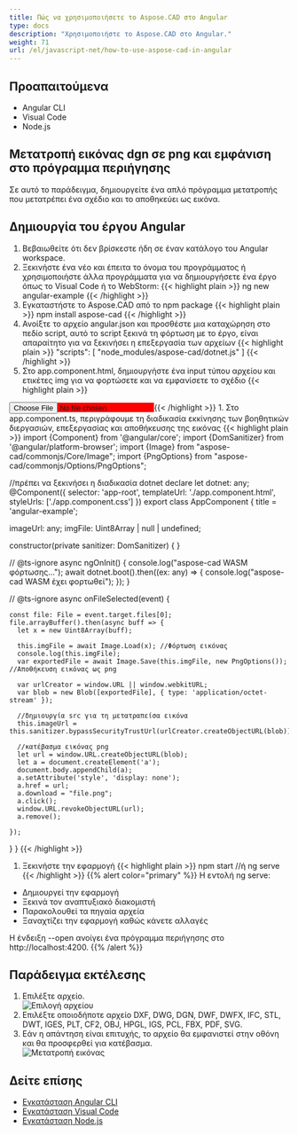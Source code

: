 ```yaml
---
title: Πώς να χρησιμοποιήσετε το Aspose.CAD στο Angular
type: docs
description: "Χρησιμοποιήστε το Aspose.CAD στο Angular."
weight: 71
url: /el/javascript-net/how-to-use-aspose-cad-in-angular
---
```


## Προαπαιτούμενα
- Angular CLI
- Visual Code
- Node.js

## Μετατροπή εικόνας dgn σε png και εμφάνιση στο πρόγραμμα περιήγησης

Σε αυτό το παράδειγμα, δημιουργείτε ένα απλό πρόγραμμα μετατροπής που μετατρέπει ένα σχέδιο και το αποθηκεύει ως εικόνα.

## Δημιουργία του έργου Angular

1. Βεβαιωθείτε ότι δεν βρίσκεστε ήδη σε έναν κατάλογο του Angular workspace.
1. Ξεκινήστε ένα νέο και έπειτα το όνομα του προγράμματος ή χρησιμοποιήστε άλλα προγράμματα για να δημιουργήσετε ένα έργο όπως το Visual Code ή το WebStorm:
{{< highlight plain >}}
ng new angular-example
{{< /highlight >}}
1. Εγκαταστήστε το Aspose.CAD από το npm package
{{< highlight plain >}}
npm install aspose-cad
{{< /highlight >}}
1. Ανοίξτε το αρχείο angular.json και προσθέστε μια καταχώρηση στο πεδίο script, αυτό το script ξεκινά τη φόρτωση με το έργο, είναι απαραίτητο για να ξεκινήσει η επεξεργασία των αρχείων
{{< highlight plain >}}
"scripts": [
  "node_modules/aspose-cad/dotnet.js"
]
{{< /highlight >}}
1. Στο app.component.html, δημιουργήστε ένα input τύπου αρχείου και ετικέτες img για να φορτώσετε και να εμφανίσετε το σχέδιο
{{< highlight plain >}}
<span style="background-color: red">
    <input type="file" class="file-upload" (change)="onFileSelected($event)" />
    <img alt="" id="image" [src]="imageUrl" />
</span>
{{< /highlight >}}
1. Στο app.component.ts, περιγράφουμε τη διαδικασία εκκίνησης των βοηθητικών διεργασιών, επεξεργασίας και αποθήκευσης της εικόνας
{{< highlight plain >}}
import {Component} from '@angular/core';
import {DomSanitizer} from '@angular/platform-browser';
import {Image} from "aspose-cad/commonjs/Core/Image";
import {PngOptions} from "aspose-cad/commonjs/Options/PngOptions";

//πρέπει να ξεκινήσει η διαδικασία dotnet
declare let dotnet: any;
@Component({
  selector: 'app-root',
  templateUrl: './app.component.html',
  styleUrls: ['./app.component.css']
})
export class AppComponent {
  title = 'angular-example';

  imageUrl: any;
  imgFile: Uint8Array | null | undefined;

  constructor(private sanitizer: DomSanitizer) {
  }

  // @ts-ignore
  async ngOnInit() {
    console.log("aspose-cad WASM φόρτωσης...");
    await dotnet.boot().then((ex: any) => {
      console.log("aspose-cad WASM έχει φορτωθεί");
    });
  }

  // @ts-ignore
  async onFileSelected(event) {

    const file: File = event.target.files[0];
    file.arrayBuffer().then(async buff => {
      let x = new Uint8Array(buff);
      
      this.imgFile = await Image.Load(x); //Φόρτωση εικόνας
      console.log(this.imgFile);
      var exportedFile = await Image.Save(this.imgFile, new PngOptions()); //Αποθήκευση εικόνας ως png

      var urlCreator = window.URL || window.webkitURL;
      var blob = new Blob([exportedFile], { type: 'application/octet-stream' });
      
      //δημιουργία src για τη μετατραπείσα εικόνα
      this.imageUrl = this.sanitizer.bypassSecurityTrustUrl(urlCreator.createObjectURL(blob));

      //κατέβασμα εικόνας png
      let url = window.URL.createObjectURL(blob);
      let a = document.createElement('a');
      document.body.appendChild(a);
      a.setAttribute('style', 'display: none');
      a.href = url;
      a.download = "file.png";
      a.click();
      window.URL.revokeObjectURL(url);
      a.remove();

    });
  }
}
{{< /highlight >}}
1. Ξεκινήστε την εφαρμογή
{{< highlight plain >}}
npm start
//ή
ng serve
{{< /highlight >}}
{{% alert color="primary" %}} 
Η εντολή ng serve:

- Δημιουργεί την εφαρμογή
- Ξεκινά τον αναπτυξιακό διακομιστή
- Παρακολουθεί τα πηγαία αρχεία
- Ξαναχτίζει την εφαρμογή καθώς κάνετε αλλαγές

Η ένδειξη --open ανοίγει ένα πρόγραμμα περιήγησης στο http://localhost:4200.
{{% /alert %}}

## Παράδειγμα εκτέλεσης

1. Επιλέξτε αρχείο.<br>
![Επιλογή αρχείου](choose-file.png)<br>
1. Επιλέξτε οποιοδήποτε αρχείο DXF, DWG, DGN, DWF, DWFX, IFC, STL, DWT, IGES, PLT, CF2, OBJ, HPGL, IGS, PCL, FBX, PDF, SVG.
1. Εάν η απάντηση είναι επιτυχής, το αρχείο θα εμφανιστεί στην οθόνη και θα προσφερθεί για κατέβασμα.<br>
![Μετατροπή εικόνας](convert-image.png)<br>

## Δείτε επίσης

- [Εγκατάσταση Angular CLI](https://angular.io/guide/setup-local/)
- [Εγκατάσταση Visual Code](https://code.visualstudio.com/)
- [Εγκατάσταση Node.js](https://nodejs.org/en/)
